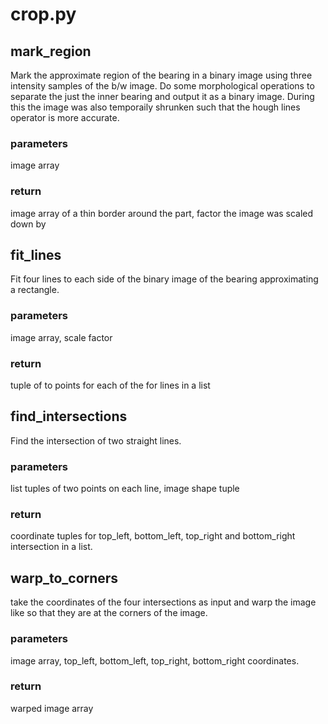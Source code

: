 # crop.py

## mark_region
Mark the approximate region of the bearing in a binary image using three intensity samples of the b/w image.
Do some morphological operations to separate the just the inner bearing and output it as a binary image. During this the image was also temporaily shrunken such that the hough lines operator is more accurate.
### parameters
image array
### return
image array of a thin border around the part, factor the image was scaled down by


## fit_lines
Fit four lines to each side of the binary image of the bearing approximating a rectangle.
### parameters
image array, scale factor
### return
tuple of to points for each of the for lines in a list


## find_intersections
Find the intersection of two straight lines.
### parameters
list tuples of two points on each line, image shape tuple
### return
coordinate tuples for top_left, bottom_left, top_right and bottom_right intersection in a list.


## warp_to_corners
take the coordinates of the four intersections as input and warp the image like so that they are at the corners of the image.
### parameters
image array, top_left, bottom_left, top_right, bottom_right coordinates.
### return
warped image array